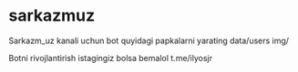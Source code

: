 # sarkazmuz
Sarkazm_uz kanali uchun bot
quyidagi papkalarni yarating
data/users
img/

Botni rivojlantirish istagingiz bolsa bemalol 
t.me/ilyosjr
